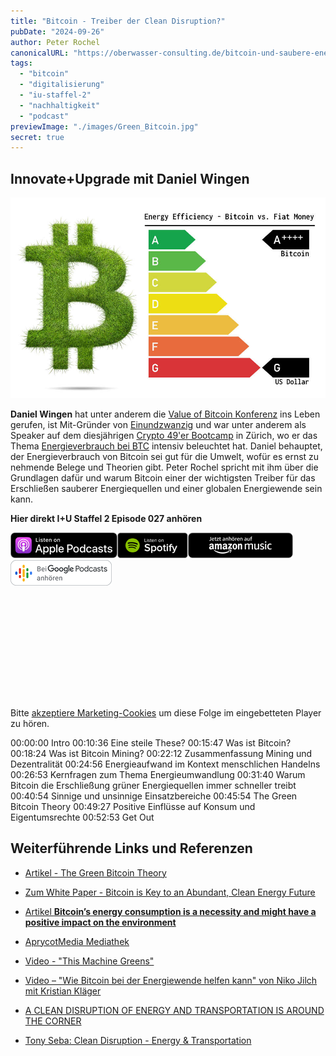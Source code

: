 ```yaml
---
title: "Bitcoin - Treiber der Clean Disruption?"
pubDate: "2024-09-26"
author: Peter Rochel
canonicalURL: "https://oberwasser-consulting.de/bitcoin-und-saubere-energie/"
tags:
  - "bitcoin"
  - "digitalisierung"
  - "iu-staffel-2"
  - "nachhaltigkeit"
  - "podcast"
previewImage: "./images/Green_Bitcoin.jpg"
secret: true
---
```


## Innovate+Upgrade mit Daniel Wingen

![Bitcoin und saubere Energie](./images/Green_Bitcoin.jpg)

**Daniel Wingen** hat unter anderem die [Value of Bitcoin Konferenz](https://valueofbitcoin.com) ins Leben gerufen, ist Mit-Gründer von [Einundzwanzig](https://einundzwanzig.space) und war unter anderem als Speaker auf dem diesjährigen [Crypto 49'er Bootcamp](https://www.crypto49ers.de) in Zürich, wo er das Thema [Energieverbrauch bei BTC](https://www.youtube.com/watch?v=MjZGLoLnpoY&t=467s) intensiv beleuchtet hat. Daniel behauptet, der Energieverbrauch von Bitcoin sei gut für die Umwelt, wofür es ernst zu nehmende Belege und Theorien gibt. Peter Rochel spricht mit ihm über die Grundlagen dafür und warum Bitcoin einer der wichtigsten Treiber für das Erschließen sauberer Energiequellen und einer globalen Energiewende sein kann.

**Hier direkt I+U Staffel 2 Episode 027 anhören**

[![](images/listen-on-apple-podcast.png)](https://podcasts.apple.com/us/podcast/bitcoin-treiber-der-clean-disruption/id1354901024?i=1000538792213&itsct=podcast_box&itscg=30200&ls=1)[![](images/listen-on-spotify.png)](https://open.spotify.com/episode/0femhKakv9LhV9hCm88MZ9?si=A_dHTWhJS6u6nCb0029g0A)[![](images/ListenOn_AmazonMusic_button_Black_RGB_5X_DE-300x73.png)](https://music.amazon.de/podcasts/4838bd28-7b97-4912-80cb-de39a6c75654/episodes/941c3c1b-2ba3-4fd7-af81-c7407e13e555/innovate-upgrade-bitcoin-%E2%80%93-treiber-der-clean-disruption)[![jobs to be done podcast](images/DE_Google_Podcasts_Badge_8x-300x76.png)](https://podcasts.google.com/feed/aHR0cHM6Ly96dW04cnkucG9kY2FzdGVyLmRlL29iZXJ3YXNzZXIucnNz)

<iframe data-cookieconsent="marketing" data-cookieblock-src="https://embed.podcasts.apple.com/us/podcast/bitcoin-treiber-der-clean-disruption/id1354901024?i=1000538792213&amp;itsct=podcast_box_player&amp;itscg=30200&amp;ls=1&amp;theme=auto" height="175px" frameborder="0" sandbox="allow-forms allow-popups allow-same-origin allow-scripts allow-top-navigation-by-user-activation" allow="autoplay *; encrypted-media *;" style="width: 100%; max-width: 660px; overflow: hidden; border-top-left-radius: 10px; border-top-right-radius: 10px; border-bottom-right-radius: 10px; border-bottom-left-radius: 10px; background-color: transparent;"></iframe>

<div class="cookieconsent-optout-marketing">
  Bitte <a href="javascript:Cookiebot.renew()">akzeptiere Marketing-Cookies</a> um diese Folge im eingebetteten Player zu hören.
</div>

00:00:00 Intro
00:10:36 Eine steile These?
00:15:47 Was ist Bitcoin?
00:18:24 Was ist Bitcoin Mining?
00:22:12 Zusammenfassung Mining und Dezentralität
00:24:56 Energieaufwand im Kontext menschlichen Handelns
00:26:53 Kernfragen zum Thema Energieumwandlung
00:31:40 Warum Bitcoin die Erschließung grüner Energiequellen immer schneller treibt
00:40:54 Sinnige und unsinnige Einsatzbereiche
00:45:54 The Green Bitcoin Theory
00:49:27 Positive Einflüsse auf Konsum und Eigentumsrechte
00:52:53 Get Out

## Weiterführende Links und Referenzen

- [Artikel - The Green Bitcoin Theory](https://philippsandner.medium.com/the-green-bitcoin-theory-how-are-bitcoin-electricity-consumption-and-green-energy-related-b541b23424ab)

- [Zum White Paper - Bitcoin is Key to an Abundant, Clean Energy Future](https://squareup.com/us/en/press/bcei-white-paper)

- [Artikel **Bitcoin’s energy consumption is a necessity and might have a positive impact on the environment**](https://medium.com/value-of-bitcoin/bitcoins-energy-consumption-is-a-necessity-and-has-positive-impact-on-the-environment-752502288082)

- [AprycotMedia Mediathek](https://aprycot.media/thek)

- [Video - "This Machine Greens"](https://www.youtube.com/watch?v=PRN4089qufw&t=553s)

- [Video – "Wie Bitcoin bei der Energiewende helfen kann" von Niko Jilch mit Kristian Kläger](https://www.youtube.com/watch?v=1NNECajlowo)

- [A CLEAN DISRUPTION OF ENERGY AND TRANSPORTATION IS AROUND THE CORNER](https://www.infrastructure-channel.com/article/-/content/a-clean-disruption-of-energy-and-transportation-is-around-the-corner)

- [Tony Seba: Clean Disruption - Energy & Transportation](https://www.youtube.com/watch?v=2b3ttqYDwF0)
